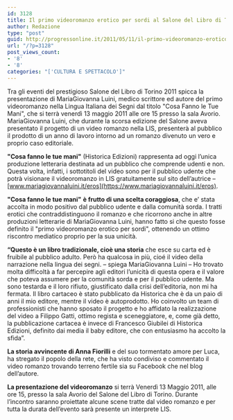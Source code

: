 ```yaml
---
id: 3128
title: Il primo videoromanzo erotico per sordi al Salone del Libro di Torino 2011
author: Redazione
type: "post"
guid: http://progressonline.it/2011/05/11/il-primo-videoromanzo-erotico-per-sordi-al-salone-del-libro-di-torino-2011/
url: "/?p=3128"
post_views_count:
- '8'
- '8'
categories: "['CULTURA E SPETTACOLO']"
---
```


Tra gli eventi del prestigioso Salone del Libro di Torino 2011 spicca la presentazione di MariaGiovanna Luini, medico scrittore ed autore del primo videoromanzo nella Lingua Italiana dei Segni dal titolo "Cosa Fanno le Tue Mani", che si terrà venerdì 13 maggio 2011 alle ore 15 presso la sala Avorio. MariaGiovanna Luini, che durante la scorsa edizione del Salone aveva presentato il progetto di un video romanzo nella LIS, presenterà al pubblico il prodotto di un anno di lavoro intorno ad un romanzo divenuto un vero e proprio caso editoriale.

**"Cosa fanno le tue mani"** (Historica Edizioni) rappresenta ad oggi l’unica produzione letteraria destinata ad un pubblico che comprende udenti e non. Questa volta, infatti, i sottotitoli del video sono per il pubblico udente che potrà visionare il videoromanzo in LIS gratuitamente sul sito dell’autrice – [www.mariagiovannaluini.it/eros](https://www.mariagiovannaluini.it/eros).

**"Cosa fanno le tue mani"** **è frutto di una scelta coraggiosa**, che e’ stata accolta in modo positivo dal pubblico udente e dalla comunità sorda. I tratti erotici che contraddistinguono il romanzo e che ricorrono anche in altre produzioni letterarie di MariaGiovanna Luini, hanno fatto si che questo fosse definito il "primo videoromanzo erotico per sordi", ottenendo un ottimo riscontro mediatico proprio per la sua unicità.

**“Questo è un libro tradizionale, cioè una storia** che esce su carta ed è fruibile al pubblico adulto. Però ha qualcosa in più, cioé il video della narrazione nella lingua dei segni. – spiega MariaGiovanna Luini – Ho trovato molta difficoltà a far percepire agli editori l’unicità di questa opera e il valore che poteva assumere per la comunità sorda e per il pubblico udente. Ma sono testarda e il loro rifiuto, giustificato dalla crisi dell’editoria, non mi ha fermata. Il libro cartaceo è stato pubblicato da Historica che è da un paio di anni il mio editore, mentre il video è autoprodotto. Ho coinvolto un team di professionisti che hanno sposato il progetto e ho affidato la realizzazione del video a Filippo Gatti, ottimo regista e sceneggiatore, e, come già detto, la pubblicazione cartacea è invece di Francesco Giubilei di Historica Edizioni, definito dai media il baby editore, che con entusiasmo ha accolto la sfida”.

**La storia avvincente di Anna Fiorilli** e del suo tormentato amore per Luca, ha stregato il popolo della rete, che ha visto condiviso e commentato il video romanzo trovando terreno fertile sia su Facebook che nel blog dell’autore.

**La presentazione del videoromanzo** si terrà Venerdì 13 Maggio 2011, alle ore 15, presso la sala Avorio del Salone del Libro di Torino. Durante l’incontro saranno proiettate alcune scene tratte dal video romanzo e per tutta la durata dell’evento sarà presente un interprete LIS.